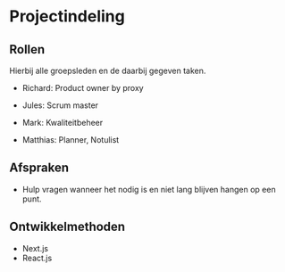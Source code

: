 # Projectindeling

## Rollen

Hierbij alle groepsleden en de daarbij gegeven taken.

- Richard: Product owner by proxy

- Jules: Scrum master

- Mark: Kwaliteitbeheer

- Matthias: Planner, Notulist

## Afspraken

- Hulp vragen wanneer het nodig is en niet lang blijven hangen op een punt.

## Ontwikkelmethoden

- Next.js
- React.js

